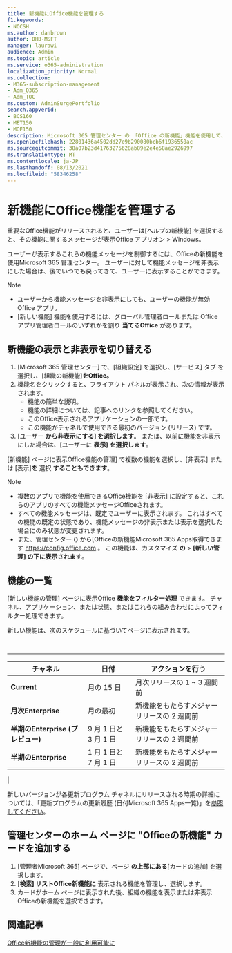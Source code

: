 ```yaml
---
title: 新機能にOffice機能を管理する
f1.keywords:
- NOCSH
ms.author: danbrown
author: DHB-MSFT
manager: laurawi
audience: Admin
ms.topic: article
ms.service: o365-administration
localization_priority: Normal
ms.collection:
- M365-subscription-management
- Adm_O365
- Adm_TOC
ms.custom: AdminSurgePortfolio
search.appverid:
- BCS160
- MET150
- MOE150
description: Microsoft 365 管理センター の 「Office の新機能」機能を使用して、ユーザーが Office アプリ on Windows で [ヘルプ > 新機能] を選択した場合に表示または非表示にする Office 機能を決定します。
ms.openlocfilehash: 22801436a4502dd27e9b290080bcb6f1936550ac
ms.sourcegitcommit: 38a07b23d41763275628ab89e2e4e58ae2926997
ms.translationtype: MT
ms.contentlocale: ja-JP
ms.lasthandoff: 08/13/2021
ms.locfileid: "58346258"
---
```

# <a name="manage-which-office-features-appear-in-whats-new"></a>新機能にOffice機能を管理する

重要なOffice機能がリリースされると、ユーザーは[ヘルプの新機能] を選択すると、その機能に関するメッセージが表示Office アプリオン \> Windows。

ユーザーが表示するこれらの機能メッセージを制御するには、Officeの新機能を使用Microsoft 365 管理センター。 ユーザーに対して機能メッセージを非表示にした場合は、後でいつでも戻ってきて、ユーザーに表示することができます。

> [!NOTE]
>
> - ユーザーから機能メッセージを非表示にしても、ユーザーの機能が無効Office アプリ。
> - [新しい機能] 機能を使用するには、グローバル管理者ロールまたは Office アプリ管理者ロールのいずれかを割り **当てるOffice** があります。

## <a name="show-or-hide-new-features"></a>新機能の表示と非表示を切り替える

1. [Microsoft 365 管理センター] で、[組織設定] を選択し、[サービス] タブ <a href="https://go.microsoft.com/fwlink/p/?linkid=2053743" target="_blank"></a>を選択し、[組織の新機能]**をOffice。** 
1. 機能名をクリックすると、フライアウト パネルが表示され、次の情報が表示されます。
     - 機能の簡単な説明。
     - 機能の詳細については、記事へのリンクを参照してください。
     - このOffice表示されるアプリケーションの一部です。
     - この機能がチャネルで使用できる最初のバージョン (リリース) です。
1. [ユーザー **から非表示にする] を選択します**。 または、以前に機能を非表示にした場合は、[ユーザーに **表示] を選択します**。

[新機能] ページに表示Office機能の管理] で複数の機能を選択し、[非表示] または [表示]**を** 選択 **することもできます**。

> [!NOTE]
>
> - 複数のアプリで機能を使用できるOffice機能を [非表示] に設定すると、これらのアプリのすべての機能メッセージOfficeされます。
> - すべての機能メッセージは、既定でユーザーに表示されます。 これはすべての機能の既定の状態であり、機能メッセージの非表示または表示を選択した場合にのみ状態が変更されます。
> - また、管理センター **()** から[Officeの新機能Microsoft 365 Apps取得できます <https://config.office.com> 。 この機能は、カスタマイズ **の**  >  **[新しい管理] の下に表示されます**。

## <a name="list-of-features"></a>機能の一覧

[新しい機能の管理] ページに表示Office **機能をフィルター処理** できます。 チャネル、アプリケーション、または状態、またはこれらの組み合わせによってフィルター処理できます。

新しい機能は、次のスケジュールに基づいてページに表示されます。

<br>

****

|チャネル|日付|アクションを行う|
|---|---|---|
|**Current**|月の 15 日|月次リリースの 1 ~ 3 週間前|
|**月次Enterprise**|月の最初|新機能をもたらすメジャー リリースの 2 週間前|
|**半期のEnterprise (プレビュー)**|9 月 1 日と 3 月 1 日| 新機能をもたらすメジャー リリースの 2 週間前|
|**半期のEnterprise**|1 月 1 日と 7 月 1 日| 新機能をもたらすメジャー リリースの 2 週間前|
|

新しいバージョンが各更新プログラム チャネルにリリースされる時期の詳細については、「更新プログラムの更新履歴 (日付Microsoft 365 Apps一覧)」を[参照してください](/officeupdates/update-history-microsoft365-apps-by-date)。

## <a name="add-the-whats-new-in-office-card-to-the-admin-center-home-page"></a>管理センターのホーム ページに "Officeの新機能" カードを追加する

1. [管理者Microsoft 365] ページで、ページ **の上部にある**[カードの追加] を選択します。
2. [**検索] リストOffice新機能に** 表示される機能を管理し、選択します。
3. カードがホーム ページに表示された後、組織の機能を表示または非表示Officeの新機能を選択[](#show-or-hide-new-features)できます。

## <a name="related-articles"></a>関連記事

[Office新機能の管理が一般に利用可能に](https://techcommunity.microsoft.com/t5/microsoft-365-blog/office-what-s-new-management-is-now-generally-available/ba-p/1179954)
